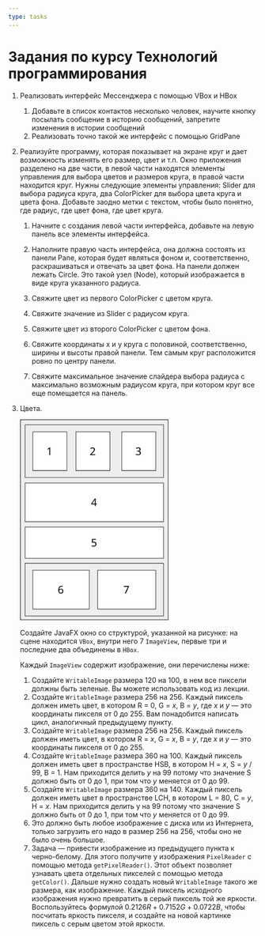 ```yaml
---
type: tasks
---
```


# Задания по курсу Технологий программирования

1. Реализовать интерфейс Мессенджера с помощью VBox и HBox
   1. Добавьте в список контактов несколько человек, научите кнопку посылать сообщение в
   историю сообщений, запретите изменения в истории сообщений
   1. Реализовать точно такой же интерфейс с помощью GridPane

1. Реализуйте программу, которая показывает на экране круг и дает возможность изменять его
   размер, цвет и т.п. Окно приложения разделено на две части, в левой части находятся
   элементы управления для выбора цветов и размеров круга, в правой части находится круг.
   Нужны следующие элементы управления: Slider для выбора радиуса круга,
   два ColorPicker для выбора цвета круга и цвета фона. Добавьте заодно метки с текстом,
   чтобы было понятно, где радиус, где цвет фона, где цвет круга.

    1. Начните с создания левой части интерфейса, добавьте на левую панель все элементы
    интерфейса.

    1. Наполните правую часть интерфейса, она должна состоять из панели Pane, которая будет
    являться фоном и, соответственно, раскрашиваться и отвечать за цвет фона. На панели должен
    лежать Circle. Это такой узел (Node), который изображается в виде круга указанного радиуса.
    1. Свяжите цвет из первого ColorPicker c цветом круга.
    1. Свяжите значение из Slider с радиусом круга.
    1. Свяжите цвет из второго ColorPicker c цветом фона.
    1. Свяжите координаты x и y круга с половиной, соответственно, ширины и высоты правой панели.
    Тем самым круг расположится ровно по центру панели.
    1. Свяжите максимальное значение слайдера выбора радиуса с максимально возможным радиусом
    круга, при котором круг все еще помещается на панель.

1. Цвета.

   <img src="task3-images.svg" width="300px">

   Создайте JavaFX окно со структурой, указанной на
   рисунке: на сцене находится `VBox`, внутри него 7 `ImageView`,
   первые три и последние два объединены в `HBox`.
   
   Каждый `ImageView` содержит изображение, они перечислены
   ниже: 
   
   1. Создайте `WritableImage` размера 120 на 100, в нем все пиксели должны быть зеленые.
   Вы можете использовать код из лекции.
   2. Создайте `WritableImage` размера 256 на 256. Каждый пиксель должен иметь цвет,
   в котором R = 0, G = $x$, B = $y$, где $x$ и $y$ — это координаты пикселя от 0 до 255.
   Вам понадобится написать цикл, аналогичный предыдущему пункту.
   3. Создайте `WritableImage` размера 256 на 256. Каждый пиксель должен иметь цвет,
   в котором R = $x$, G = $x$, B = $y$, где $x$ и $y$ — это координаты пикселя от 0 до 255.
   4. Создайте `WritableImage` размера 360 на 100.  Каждый пиксель должен иметь цвет
   в пространстве HSB,
   в котором H = $x$, S = $y$ / 99, B = 1.
   Нам приходится делить $y$ на 99 потому что значение S должно быть от 0 до 1, при
   том что $y$ меняется от 0 до 99. 
   5. Создайте `WritableImage` размера 360 на 140.  Каждый пиксель должен иметь цвет
      в пространстве LCH,
      в котором L = 80, C = $y$, H = $x$.
      Нам приходится делить y на 99 потому что значение S должно быть от 0 до 1, при
      том что $y$ меняется от 0 до 99.
   6. Это должно быть любое изображение с диска или из Интернета, только загрузить
   его надо в размер 256 на 256, чтобы оно не было очень большое.
   7. Задача — привести изображение из предыдущего пункта к черно-белому. Для этого
   получите
   у изображения `PixelReader` с помощью метода `getPixelReader()`. Этот объект
   позволяет узнавать цвета отдельных пикселей с помощью метода `getColor()`.
   Дальше нужно создать новый `WritableImage` такого же размера, как изображение.
   Каждый пиксель исходного изображения нужно превратить в серый пиксель
   той же яркости. Воспользуйтесь формулой $0.2126R+0.7152G+0.0722B$, чтобы посчитать
   яркость пикселя, и создайте на новой картинке пиксель с серым цветом этой
   яркости.

